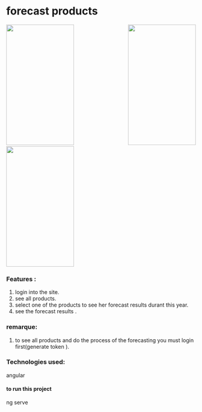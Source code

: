 # forecast products



<p align="justify">

<img src="https://raw.githubusercontent.com/architectureLogiciel/forecastui/login page.png" width="180" height="320" />

<img src="https://raw.githubusercontent.com/architectureLogiciel/forecastui/table products.png" width="180" height="320" />

<img src="https://raw.githubusercontent.com/architectureLogiciel/forecastui/forecat resultas.png" width="180" height="320" />
</p>

### Features :
1. login into the site.
2. see all products.
3. select one of the products to see her forecast results durant this year.
4. see the forecast results .

### remarque:
1. to see all products and do the process of the forecasting you must login first(generate token ).


### Technologies used: 
angular 
#### to run this project 
ng serve 
